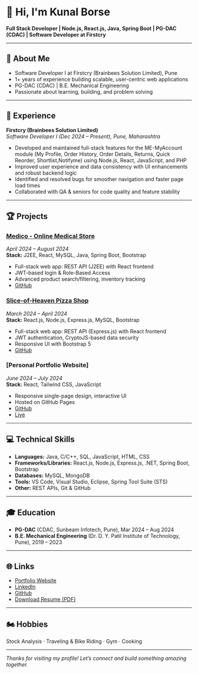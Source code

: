 # 👋 Hi, I'm Kunal Borse

**Full Stack Developer | Node.js, React.js, Java, Spring Boot | PG-DAC (CDAC) | Software Developer at Firstcry**

---

## 📌 About Me

- Software Developer I at Firstcry (Brainbees Solution Limited), Pune
- 1+ years of experience building scalable, user-centric web applications
- PG-DAC (CDAC) | B.E. Mechanical Engineering
- Passionate about learning, building, and problem solving

---

## 🚀 Experience

**Firstcry (Brainbees Solution Limited)**  
_Software Developer I (Dec 2024 – Present), Pune, Maharashtra_
- Developed and maintained full-stack features for the ME-MyAccount module (My Profile, Order History, Order Details, Returns, Quick Reorder, Shortlist,Notifyme) using Node.js, React, JavaScript, and PHP
- Improved user experience and data consistency with UI enhancements and robust backend logic
- Identified and resolved bugs for smoother navigation and faster page load times
- Collaborated with QA & seniors for code quality and feature stability

---

## 🏆 Projects

### [Medico - Online Medical Store](https://github.com/Kunalborse24/Medico-Online-Medical-Store)
_April 2024 – August 2024_  
**Stack:** J2EE, React, MySQL, Java, Spring Boot, Bootstrap  
- Full-stack web app: REST API (J2EE) with React frontend  
- JWT-based login & Role-Based Access  
- Advanced product search/filtering, inventory tracking
- [GitHub](https://github.com/Kunalborse24/Medico-Online-Medical-Store)

### [Slice-of-Heaven Pizza Shop](#)
_March 2024 – April 2024_  
**Stack:** React.js, Node.js, Express.js, MySQL, Bootstrap  
- Full-stack web app: REST API (Express.js) with React frontend  
- JWT authentication, CryptoJS-based data security  
- Responsive UI with Bootstrap 5
- [GitHub](https://github.com/Kunalborse24/Slice-of-Heaven-Pizza-Shop)

### [Personal Portfolio Website]  
_June 2024 – July 2024_  
**Stack:** React, Tailwind CSS, JavaScript  
- Responsive single-page design, interactive UI  
- Hosted on GitHub Pages
- [GitHub](https://github.com/Kunalborse24/Portfolio)
- [Live](https://kunalborse24.github.io/Portfolio/)

---

## 💻 Technical Skills

- **Languages:** Java, C/C++, SQL, JavaScript, HTML, CSS
- **Frameworks/Libraries:** React.js, Node.js, Express.js, .NET, Spring Boot, Bootstrap
- **Databases:** MySQL, MongoDB
- **Tools:** VS Code, Visual Studio, Eclipse, Spring Tool Suite (STS)
- **Other:** REST APIs, Git & GitHub

---

## 🎓 Education

- **PG-DAC** (CDAC, Sunbeam Infotech, Pune), Mar 2024 – Aug 2024
- **B.E. Mechanical Engineering** (Dr. D. Y. Patil Institute of Technology, Pune), 2019 – 2023

---

## 🌐 Links

- [Portfolio Website](https://kunalborse24.github.io/Portfolio/)
- [LinkedIn](https://www.linkedin.com/in/kunal-borse-72b78b202/)
- [GitHub](https://github.com/kunalborse24)
- [Download Resume (PDF)](https://drive.google.com/file/d/1Mt4iW5ynbi9pbFjQALxj-RMYudkTC9T1/view?usp=drive_link)

---

## 🏍️ Hobbies

Stock Analysis · Traveling & Bike Riding · Gym · Cooking

---

_Thanks for visiting my profile! Let’s connect and build something amazing together._
